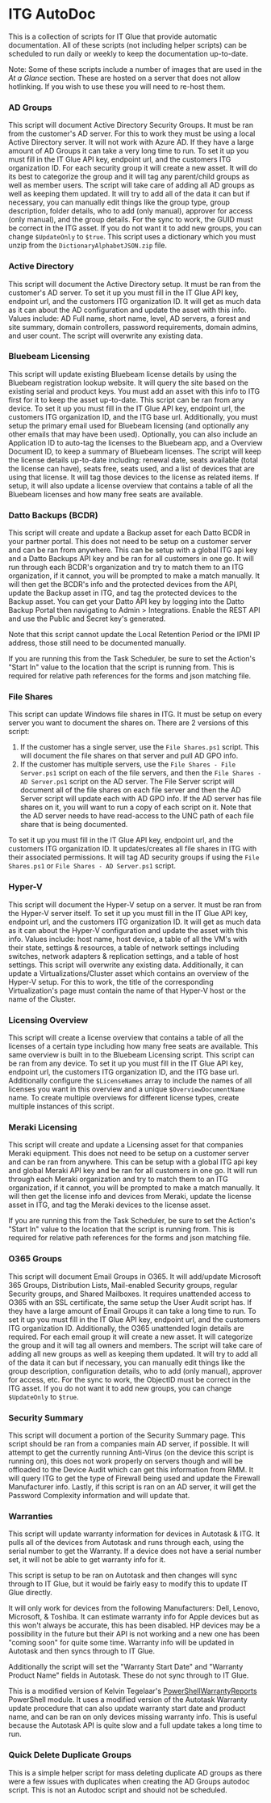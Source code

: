 # ITG AutoDoc

This is a collection of scripts for IT Glue that provide automatic documentation. All of these scripts (not including helper scripts) can be scheduled to run daily or weekly to keep the documentation up-to-date.

Note: Some of these scripts include a number of images that are used in the *At a Glance* section. These are hosted on a server that does not allow hotlinking. If you wish to use these you will need to re-host them.

### AD Groups
This script will document Active Directory Security Groups. It must be ran from the customer's AD server. For this to work they must be using a local Active Directory server. It will not work with Azure AD. If they have a large amount of AD Groups it can take a very long time to run. To set it up you must fill in the IT Glue API key, endpoint url, and the customers ITG organization ID. For each security group it will create a new asset. It will do its best to categorize the group and it will tag any parent/child groups as well as member users. The script will take care of adding all AD groups as well as keeping them updated. It will try to add all of the data it can but if necessary, you can manually edit things like the group type, group description, folder details, who to add (only manual), approver for access (only manual), and the group details. For the sync to work, the GUID must be correct in the ITG asset. If you do not want it to add new groups, you can change `$UpdateOnly` to `$true`. This script uses a dictionary which you must unzip from the `DictionaryAlphabetJSON.zip` file.

### Active Directory
This script will document the Active Directory setup. It must be ran from the customer's AD server. To set it up you must fill in the IT Glue API key, endpoint url, and the customers ITG organization ID. It will get as much data as it can about the AD configuration and update the asset with this info. Values include: AD Full name, short name, level, AD servers, a forest and site summary, domain controllers, password requirements, domain admins, and user count. The script will overwrite any existing data.

### Bluebeam Licensing
This script will update existing Bluebeam license details by using the Bluebeam registration lookup website. It will query the site based on the existing serial and product keys. You must add an asset with this info to ITG first for it to keep the asset up-to-date. This script can be ran from any device. To set it up you must fill in the IT Glue API key, endpoint url, the customers ITG organization ID, and the ITG base url. Additionally, you must setup the primary email used for Bluebeam licensing (and optionally any other emails that may have been used). Optionally, you can also include an Application ID to auto-tag the licenses to the Bluebeam app, and a Overview Document ID, to keep a summary of Bluebeam licenses. The script will keep the license details up-to-date including: renewal date, seats available (total the license can have), seats free, seats used, and a list of devices that are using that license. It will tag those devices to the license as related items. If setup, it will also update a license overview that contains a table of all the Bluebeam licenses and how many free seats are available. 

### Datto Backups (BCDR)
This script will create and update a Backup asset for each Datto BCDR in your partner portal. This does not need to be setup on a customer server and can be ran from anywhere. This can be setup with a global ITG api key and a Datto Backups API key and be ran for all customers in one go. It will run through each BCDR's organization and try to match them to an ITG organization, if it cannot, you will be prompted to make a match manually. It will then get the BCDR's info and the protected devices from the API, update the Backup asset in ITG, and tag the protected devices to the Backup asset. You can get your Datto API key by logging into the Datto Backup Portal then navigating to Admin > Integrations. Enable the REST API and use the Public and Secret key's generated.

Note that this script cannot update the Local Retention Period or the IPMI IP address, those still need to be documented manually.

If you are running this from the Task Scheduler, be sure to set the Action's "Start In" value to the location that the script is running from. This is required for relative path references for the forms and json matching file.

### File Shares
This script can update Windows file shares in ITG. It must be setup on every server you want to document the shares on. There are 2 versions of this script:
1. If the customer has a single server, use the `File Shares.ps1` script. This will document the file shares on that server and pull AD GPO info.
2. If the customer has multiple servers, use the `File Shares - File Server.ps1` script on each of the file servers, and then the `File Shares - AD Server.ps1` script on the AD server. The File Server script will document all of the file shares on each file server and then the AD Server script will update each with AD GPO info. If the AD server has file shares on it, you will want to run a copy of each script on it. Note that the AD server needs to have read-access to the UNC path of each file share that is being documented.
 
To set it up you must fill in the IT Glue API key, endpoint url, and the customers ITG organization ID. It updates/creates all file shares in ITG with their associated permissions. It will tag AD security groups if using the `File Shares.ps1` or `File Shares - AD Server.ps1` script.

### Hyper-V
This script will document the Hyper-V setup on a server. It must be ran from the Hyper-V server itself. To set it up you must fill in the IT Glue API key, endpoint url, and the customers ITG organization ID. It will get as much data as it can about the Hyper-V configuration and update the asset with this info. Values include: host name, host device, a table of all the VM's with their state, settings & resources, a table of network settings including switches, network adapters & replication settings, and a table of host settings. This script will overwrite any existing data. Additionally, it can update a Virtualizations/Cluster asset which contains an overview of the Hyper-V setup. For this to work, the title of the corresponding Virtualization's page must contain the name of that Hyper-V host or the name of the Cluster.

### Licensing Overview
This script will create a license overview that contains a table of all the licenses of a certain type including how many free seats are available. This same overview is built in to the Bluebeam Licensing script. This script can be ran from any device. To set it up you must fill in the IT Glue API key, endpoint url, the customers ITG organization ID, and the ITG base url. Additionally configure the `$LicenseNames` array to include the names of all licenses you want in this overview and a unique `$OverviewDocumentName` name. To create multiple overviews for different license types, create multiple instances of this script. 

### Meraki Licensing
This script will create and update a Licensing asset for that companies Meraki equipment. This does not need to be setup on a customer server and can be ran from anywhere. This can be setup with a global ITG api key and global Meraki API key and be ran for all customers in one go. It will run through each Meraki organization and try to match them to an ITG organization, if it cannot, you will be prompted to make a match manually. It will then get the license info and devices from Meraki, update the license asset in ITG, and tag the Meraki devices to the license asset.

If you are running this from the Task Scheduler, be sure to set the Action's "Start In" value to the location that the script is running from. This is required for relative path references for the forms and json matching file.

### O365 Groups
This script will document Email Groups in O365. It will add/update Microsoft 365 Groups, Distribution Lists, Mail-enabled Security groups, regular Security groups, and Shared Mailboxes. It requires unattended access to O365 with an SSL certificate, the same setup the User Audit script has. If they have a large amount of Email Groups it can take a long time to run. To set it up you must fill in the IT Glue API key, endpoint url, and the customers ITG organization ID. Additionally, the O365 unattended login details are required. For each email group it will create a new asset. It will categorize the group and it will tag all owners and members. The script will take care of adding all new groups as well as keeping them updated. It will try to add all of the data it can but if necessary, you can manually edit things like the group description, configuration details, who to add (only manual), approver for access, etc. For the sync to work, the ObjectID must be correct in the ITG asset. If you do not want it to add new groups, you can change `$UpdateOnly` to `$true`.

### Security Summary
This script will document a portion of the Security Summary page. This script should be ran from a companies main AD server, if possible. It will attempt to get the currently running Anti-Virus (on the device this script is running on), this does not work properly on servers though and will be offloaded to the Device Audit which can get this information from RMM. It will query ITG to get the type of Firewall being used and update the Firewall Manufacturer info. Lastly, if this script is ran on an AD server, it will get the Password Complexity information and will update that.

### Warranties
This script will update warranty information for devices in Autotask & ITG. It pulls all of the devices from Autotask and runs through each, using the serial number to get the Warranty. If a device does not have a serial number set, it will not be able to get warranty info for it.

This script is setup to be ran on Autotask and then changes will sync through to IT Glue, but it would be fairly easy to modify this to update IT Glue directly.

It will only work for devices from the following Manufacturers: Dell, Lenovo, Microsoft, & Toshiba. It can estimate warranty info for Apple devices but as this won't always be accurate, this has been disabled. HP devices may be a possibility in the future but their API is not working and a new one has been "coming soon" for quite some time. Warranty info will be updated in Autotask and then syncs through to IT Glue.

Additionally the script will set the "Warranty Start Date" and "Warranty Product Name" fields in Autotask. These do not sync through to IT Glue.

This is a modified version of Kelvin Tegelaar's [PowerShellWarrantyReports](https://github.com/KelvinTegelaar/PowerShellWarrantyReports) PowerShell module. It uses a modified version of the Autotask Warranty update procedure that can also update warranty start date and product name, and can be ran on only devices missing warranty info. This is useful because the Autotask API is quite slow and a full update takes a long time to run.

### Quick Delete Duplicate Groups
This is a simple helper script for mass deleting duplicate AD groups as there were a few issues with duplicates when creating the AD Groups autodoc script. This is not an Autodoc script and should not be scheduled. 